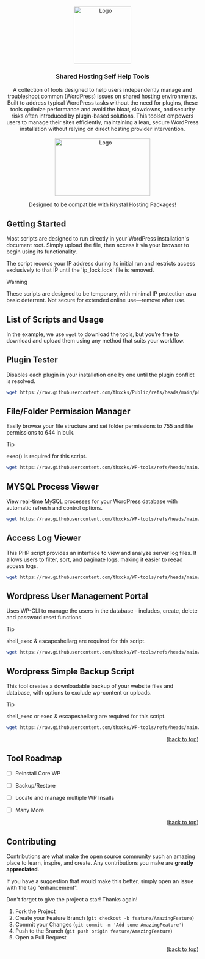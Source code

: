 <!-- Improved compatibility of back to top link: See: https://github.com/othneildrew/Best-README-Template/pull/73 -->
<a id="readme-top"></a>


<!-- PROJECT LOGO -->
<br />
<div align="center">
  <a href="https://github.com/thxcks/WP-tools">
    <img src="https://i.ibb.co/SXjCbVw/wp-toolkits-nobg.png" alt="Logo" width="150" height="150">
  </a>

<h3 align="center">Shared Hosting Self Help Tools</h3>

  <p align="center">
A collection of tools designed to help users independently manage and troubleshoot common (WordPress) issues on shared hosting environments. Built to address typical WordPress tasks without the need for plugins, these tools optimize performance and avoid the bloat, slowdowns, and security risks often introduced by plugin-based solutions. This toolset empowers users to manage their sites efficiently, maintaining a lean, secure WordPress installation without relying on direct hosting provider intervention.  
<br>
<br>

<a href="https://krystal.io/" style="display: block; text-align: center;">
<img src="https://krystal.io/_next/static/media/logo.e7b0e828.svg" alt="Logo" style="display: block; margin: 0 auto;" width="250" height="150">
</a>

<p>Designed to be compatible with Krystal Hosting Packages!</p>


</p>


</div>




<!-- GETTING STARTED -->
## Getting Started

Most scripts are designed to run directly in your WordPress installation's document root. Simply upload the file, then access it via your browser to begin using its functionality.

The script records your IP address during its initial run and restricts access exclusively to that IP until the 'ip_lock.lock' file is removed.

> [!WARNING]  
> These scripts are designed to be temporary, with minimal IP protection as a basic deterrent. Not secure for extended online use—remove after use.

## List of Scripts and Usage

In the example, we use `wget` to download the tools, but you’re free to download and upload them using any method that suits your workflow.



<h2>Plugin Tester</h2>
<p>Disables each plugin in your installation one by one until the plugin conflict is resolved.</p>

  ```sh
  wget https://raw.githubusercontent.com/thxcks/Public/refs/heads/main/php/plugin-tester.php
  ```

<h2>File/Folder Permission Manager</h2>
<p>Easily browse your file structure and set folder permissions to 755 and file permissions to 644 in bulk.</p>

> [!TIP]
> exec() is required for this script.

  ```sh
  wget https://raw.githubusercontent.com/thxcks/WP-tools/refs/heads/main/php/permissions.php
  ```

<h2>MYSQL Process Viewer</h2>
<p>View real-time MySQL processes for your WordPress database with automatic refresh and control options.</p>

  ```sh
  wget https://raw.githubusercontent.com/thxcks/WP-tools/refs/heads/main/php/processes.php
  ```

<h2>Access Log Viewer</h2>
<p>This PHP script provides an interface to view and analyze server log files. It allows users to filter, sort, and paginate logs, making it easier to reead access logs.</p>

  ```sh
  wget https://raw.githubusercontent.com/thxcks/WP-tools/refs/heads/main/php/log-viewer.php
  ```

<h2>Wordpress User Management Portal</h2>
<p>Uses WP-CLI to manage the users in the database - includes, create, delete and password reset functions.</p>

> [!TIP]
> shell_exec & escapeshellarg are required for this script.


  ```sh
  wget https://raw.githubusercontent.com/thxcks/WP-tools/refs/heads/main/php/users.php
  ```

<h2>Wordpress Simple Backup Script</h2>
<p>This tool creates a downloadable backup of your website files and database, with options to exclude wp-content or uploads.</p>

> [!TIP]
> shell_exec or exec & escapeshellarg are required for this script.


  ```sh
  wget https://raw.githubusercontent.com/thxcks/WP-tools/refs/heads/main/php/backup.php
  ```


<p align="right">(<a href="#readme-top">back to top</a>)</p>


<!-- ROADMAP -->
## Tool Roadmap

- [ ] Reinstall Core WP
- [ ] Backup/Restore
- [ ] Locate and manage multiple WP Insalls
- [ ] Many More


<p align="right">(<a href="#readme-top">back to top</a>)</p>



<!-- CONTRIBUTING -->
## Contributing

Contributions are what make the open source community such an amazing place to learn, inspire, and create. Any contributions you make are **greatly appreciated**.

If you have a suggestion that would make this better, simply open an issue with the tag "enhancement".

Don't forget to give the project a star! Thanks again!

1. Fork the Project
2. Create your Feature Branch (`git checkout -b feature/AmazingFeature`)
3. Commit your Changes (`git commit -m 'Add some AmazingFeature'`)
4. Push to the Branch (`git push origin feature/AmazingFeature`)
5. Open a Pull Request

<p align="right">(<a href="#readme-top">back to top</a>)</p>
